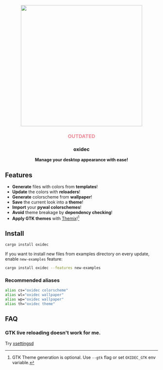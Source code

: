 <h3 align="center">
    <img
        src="https://github.com/mrtnvgr/oxidec/assets/48406064/8ce1565d-f65a-4664-92fe-995aacb74d7c"
        width="400px"
        height="400px"
    />
</h3>
<h3 align="center" style="color: #ed8796;"><b>OUTDATED</b></h3>
<h3 align="center">oxidec</h3>
<!-- <p align="center">Oxidized delicious eye candies 🍬</p> -->
<p align="center"><b>Manage your desktop appearance with ease!</b></h3>

## Features

- **Generate** files with colors from **templates**!
- **Update** the colors with **reloaders**!
- **Generate** colorscheme from **wallpaper**!
- **Save** the current look into a **theme**!
- **Import** your **pywal colorschemes**!
- **Avoid** theme breakage by **dependency checking**!
- **Apply GTK themes** with [Themix](https://github.com/themix-project/themix-gui)![^1]

## Install

```sh
cargo install oxidec
```

If you want to install new files from examples directory on every update, enable `new-examples` feature:

```sh
cargo install oxidec --features new-examples
```

### Recommended aliases

```sh
alias cs="oxidec colorscheme"
alias wl="oxidec wallpaper"
alias wp="oxidec wallpaper"
alias th="oxidec theme"
```

## FAQ

### GTK live reloading doesn't work for me.

Try [xsettingsd](https://codeberg.org/derat/xsettingsd)

[^1]: GTK Theme generation is optional. Use `--gtk` flag or set `OXIDEC_GTK` env variable.

